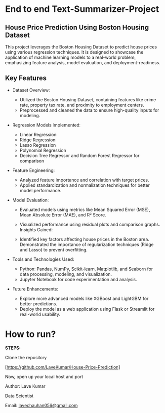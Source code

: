 

# End to end Text-Summarizer-Project



## House Price Prediction Using Boston Housing Dataset
This project leverages the Boston Housing Dataset to predict house prices using various regression techniques. It is designed to showcase the application of machine learning models to a real-world problem, emphasizing feature analysis, model evaluation, and deployment-readiness.

## Key Features
* Dataset Overview:

    * Utilized the Boston Housing Dataset, containing features like crime rate, property tax rate, and proximity to employment centers.
    * Preprocessed and cleaned the data to ensure high-quality inputs for modeling.

* Regression Models Implemented:

    * Linear Regression
    * Ridge Regression
    * Lasso Regression
    * Polynomial Regression
    * Decision Tree Regressor and Random Forest Regressor for comparison

* Feature Engineering:

    * Analyzed feature importance and correlation with target prices.
    * Applied standardization and normalization techniques for better model performance.

* Model Evaluation:

    * Evaluated models using metrics like Mean Squared Error (MSE), Mean Absolute Error (MAE), and R² Score.
    * Visualized performance using residual plots and comparison graphs.
Insights Gained:

    * Identified key factors affecting house prices in the Boston area.
Demonstrated the importance of regularization techniques (Ridge and Lasso) to prevent overfitting.

* Tools and Technologies Used:

    * Python: Pandas, NumPy, Scikit-learn, Matplotlib, and Seaborn for data processing, modeling, and visualization.
    * Jupyter Notebook for code experimentation and analysis.

* Future Enhancements:

    * Explore more advanced models like XGBoost and LightGBM for better predictions.
    * Deploy the model as a web application using Flask or Streamlit for real-world usability.





# How to run?



**STEPS:**

Clone the repository

[https://github.com/LaveKumar/House-Price-Prediction]



Now,
open up your local host and port


Author: Lave Kumar

Data Scientist

Email: lavechauhan056@gmail.com


